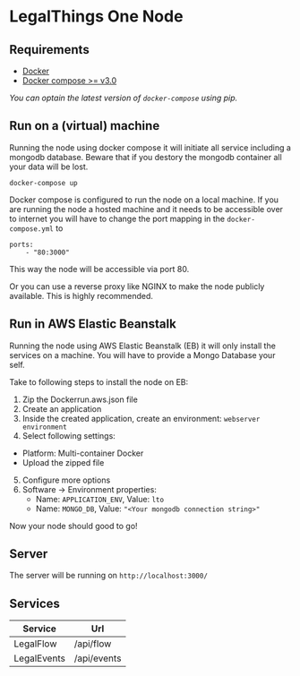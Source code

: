LegalThings One Node
===

Requirements
---

- [Docker](https://www.docker.com/)
- [Docker compose >= v3.0](https://docs.docker.com/compose/)

_You can optain the latest version of `docker-compose` using pip._

Run on a (virtual) machine
---

Running the node using docker compose it will initiate all service including a mongodb database. Beware that if you
destory the mongodb container all your data will be lost.

    docker-compose up
    
Docker compose is configured to run the node on a local machine. If you are running the node a hosted machine and it needs
to be accessible over to internet you will have to change the port mapping in the `docker-compose.yml` to

    ports:
        - "80:3000"

This way the node will be accessible via port 80.

Or you can use a reverse proxy like NGINX to make the node publicly available. This is highly recommended. 

Run in AWS Elastic Beanstalk
---
Running the node using AWS Elastic Beanstalk (EB) it will only install the services on a machine. You will have to provide
a Mongo Database your self. 

Take to following steps to install the node on EB:

1. Zip the Dockerrun.aws.json file
2. Create an application
3. Inside the created application, create an environment: `webserver environment`
4. Select following settings:
 - Platform: Multi-container Docker
 - Upload the zipped file
5. Configure more options
6. Software -> Environment properties:
    - Name: `APPLICATION_ENV`, Value: `lto`
    - Name: `MONGO_DB`, Value: `"<Your mongodb connection string>"` 

Now your node should good to go!

Server
---

The server will be running on `http://localhost:3000/`

Services
---

| Service       | Url           |
| ------------- |---------------|
| LegalFlow     | /api/flow     |
| LegalEvents   | /api/events   |
